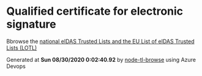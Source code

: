 # Qualified certificate for electronic signature 
 Bbrowse the [national eIDAS Trusted Lists and the EU List of eIDAS Trusted Lists (LOTL)](https://webgate.ec.europa.eu/tl-browser/#/) 
 
 
Generated at **Sun 08/30/2020  0:02:40.92** by [node-tl-browse](https://github.com/ymedlop/node-tl-browser) using Azure Devops 
